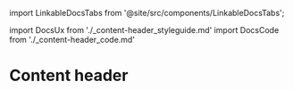 import LinkableDocsTabs from '@site/src/components/LinkableDocsTabs';

import DocsUx from './\_content-header_styleguide.md'
import DocsCode from './\_content-header_code.md'

# Content header

<LinkableDocsTabs>
  <DocsUx />
  <DocsCode />
</LinkableDocsTabs>
